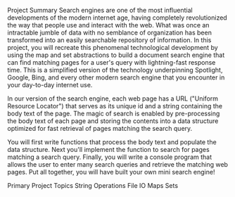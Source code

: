 Project Summary
Search engines are one of the most influential developments of the modern internet age, having completely revolutionized the way that people use and interact with the web. What was once an intractable jumble of data with no semblance of organization has been transformed into an easily searchable repository of information. In this project, you will recreate this phenomenal technological development by using the map and set abstractions to build a document search engine that can find matching pages for a user's query with lightning-fast response time. This is a simplified version of the technology underpinning Spotlight, Google, Bing, and every other modern search engine that you encounter in your day-to-day internet use.


In our version of the search engine, each web page has a URL ("Uniform Resource Locator") that serves as its unique id and a string containing the body text of the page. The magic of search is enabled by pre-processing the body text of each page and storing the contents into a data structure optimized for fast retrieval of pages matching the search query.


You will first write functions that process the body text and populate the data structure. Next you'll implement the function to search for pages matching a search query. Finally, you will write a console program that allows the user to enter many search queries and retrieve the matching web pages. Put all together, you will have built your own mini search engine!


Primary Project Topics
String Operations
File IO
Maps
Sets

